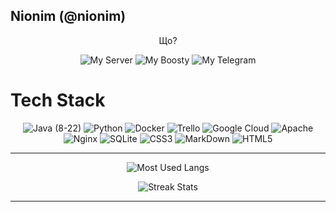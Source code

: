 ## Nionim (@nionim)
<p align="center">
  Що?
</p>
<p align="center">
  <img alt="My Server" src="https://img.shields.io/badge/My_Server-white?style=for-the-badge&logo=discord&logoColor=white&logoSize=64&label=%20&labelColor=5c32a8&color=242323&link=https%3A%2F%2Fdiscord.gg%2FMEBkvJbe4P">
  <img alt="My Boosty" src="https://img.shields.io/badge/My_Boosty-white?style=for-the-badge&logo=boosty&logoColor=white&logoSize=64&label=%20&labelColor=ed7315&color=242323&link=https%3A%2F%2Fboosty.to%2Fnionim">
  <img alt="My Telegram" src="https://img.shields.io/badge/My_Telegram-white?style=for-the-badge&logo=telegram&logoColor=white&logoSize=64&label=%20&labelColor=00aeff&color=242323&link=https%3A%2F%2Ft.me%2Fprojectviolette">
</p>

# Tech Stack
<p align="center" >
  <img alt="Java (8-22)", src="https://img.shields.io/badge/Java-white?style=for-the-badge&logo=openjdk&logoColor=white&logoSize=64&label=%20&labelColor=ff9100&color=242323"> 
  <img alt="Python", src="https://img.shields.io/badge/Python-white?style=for-the-badge&logo=python&logoColor=white&logoSize=64&label=%20&labelColor=4c55a8&color=242323"> 
  <img alt="Docker", src="https://img.shields.io/badge/Docker-white?style=for-the-badge&logo=docker&logoColor=white&logoSize=64&label=%20&labelColor=%23006f82&color=242323"> 
  <img alt="Trello", src="https://img.shields.io/badge/Trello-white?style=for-the-badge&logo=Trello&logoColor=white&logoSize=64&label=%20&labelColor=%23327a87&color=242323"> 
  <img alt="Google Cloud", src="https://img.shields.io/badge/Google_Cloud-white?style=for-the-badge&logo=google-cloud&logoColor=white&logoSize=64&label=%20&labelColor=%2396a4ff&color=242323"> 
  <img alt="Apache", src="https://img.shields.io/badge/Apache-white?style=for-the-badge&logo=apache&logoColor=white&logoSize=64&label=%20&labelColor=%23960000&color=242323"> 
  <img alt="Nginx", src="https://img.shields.io/badge/Nginx-white?style=for-the-badge&logo=nginx&logoColor=white&logoSize=64&label=%20&labelColor=%23009924&color=242323"> 
  <img alt="SQLite", src="https://img.shields.io/badge/SQLite-white?style=for-the-badge&logo=sqlite&logoColor=white&logoSize=64&label=%20&labelColor=%23004599&color=242323"> 
  <img alt="CSS3", src="https://img.shields.io/badge/CSS3-white?style=for-the-badge&logo=css3&logoColor=white&logoSize=64&label=%20&labelColor=%230f66d1&color=242323"> 
  <img alt="MarkDown", src="https://img.shields.io/badge/MarkDown-white?style=for-the-badge&logo=markdown&logoColor=white&logoSize=64&label=%20&labelColor=%23383838&color=242323"> 
  <img alt="HTML5", src="https://img.shields.io/badge/HTML5-white?style=for-the-badge&logo=html5&logoColor=white&logoSize=64&label=%20&labelColor=%23ff6224&color=242323">
</p>

---
<p align="center" >
 <img alt="Most Used Langs", src="https://github-readme-stats.vercel.app/api/top-langs/?username=Nionim&theme=gotham&border_radius=6&include_all_commits=true&count_private=true&layout=compact">
</p>
<p align="center" >
 <img alt="Streak Stats", src="https://github-readme-streak-stats.herokuapp.com?user=Nionim&theme=gotham&border_radius=6">
</p>

---
